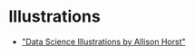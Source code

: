 # Illustrations

- ["Data Science Illustrations by Allison Horst"](https://allisonhorst.com/allison-horst)
